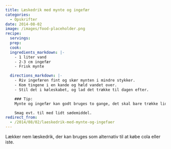 ```yaml
---
title: Læskedrik med mynte og ingefær
categories:
  - Opskrifter
date: 2014-08-02
image: /images/food-placeholder.png
recipe:
  servings:
  prep:
  cook:
  ingredients_markdown: |-
    - 1 liter vand
    - 2-3 cm ingefær
    - Frisk mynte

  directions_markdown: |-
    - Riv ingefæren fint og skær mynten i mindre stykker.
    - Kom tingene i en kande og hæld vandet over.
    - Stil det i køleskabet, og lad det trække til dagen efter.

    ### Tip:
    Mynte og ingefær kan godt bruges to gange, det skal bare trække lidt længere anden gang.

    Smag evt. til med lidt sødemiddel.
redirect_from:
  - /2014/08/02/laeskedrik-med-mynte-og-ingefaer
---
```


Lækker nem læskedrik, der kan bruges som alternativ til at købe cola eller iste.
